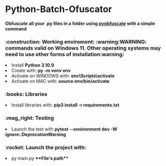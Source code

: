 # Python-Batch-Ofuscator 

<h4>Obfuscate all your .py files in a folder using <a href="https://github.com/astrand/pyobfuscate" target="_blank">pyobfuscate</a> with a simple command</h4>

<h3>:construction: Working enviroment: :warning:WARNING: commands valid on Windows 11. Other operating systems may need to use other forms of installation:warning:</h3>
<li>Install <b>Python 3.10.9</b></li> 
<li>Create with: <b>py -m venv env</b></li> 
<li>Activate on WINDOWS with: <b>env\Scripts\activate</b></li>
<li>Activate on MAC with: <b>source env/bin/activate</b></li>
<h3>:books: Libraries</h3>
<li>Install libraries with: <b>pip3 install -r requirements.txt</b></li>
<h3>:mag_right: Testing</h3>
<li>Launch the test with <b>pytest --environment dev -W ignore::DeprecationWarning</b></li>
<h3>:rocket: Launch the project with:</h3>
<li>py main.py <b>**File's path**</b></li>
